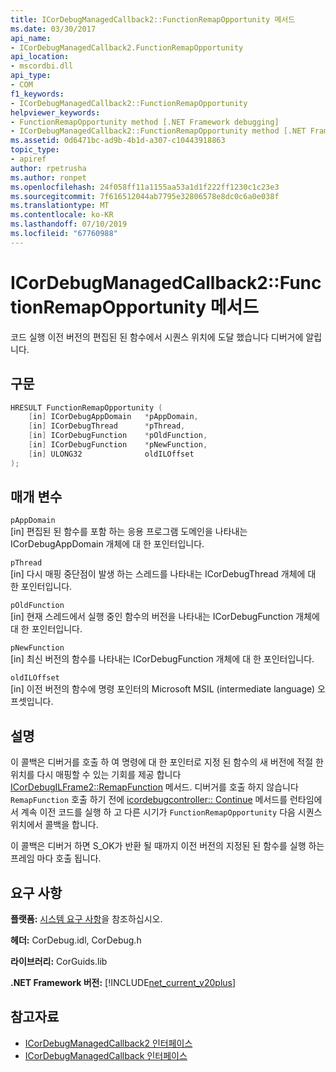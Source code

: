```yaml
---
title: ICorDebugManagedCallback2::FunctionRemapOpportunity 메서드
ms.date: 03/30/2017
api_name:
- ICorDebugManagedCallback2.FunctionRemapOpportunity
api_location:
- mscordbi.dll
api_type:
- COM
f1_keywords:
- ICorDebugManagedCallback2::FunctionRemapOpportunity
helpviewer_keywords:
- FunctionRemapOpportunity method [.NET Framework debugging]
- ICorDebugManagedCallback2::FunctionRemapOpportunity method [.NET Framework debugging]
ms.assetid: 0d6471bc-ad9b-4b1d-a307-c10443918863
topic_type:
- apiref
author: rpetrusha
ms.author: ronpet
ms.openlocfilehash: 24f058ff11a1155aa53a1d1f222ff1230c1c23e3
ms.sourcegitcommit: 7f616512044ab7795e32806578e8dc0c6a0e038f
ms.translationtype: MT
ms.contentlocale: ko-KR
ms.lasthandoff: 07/10/2019
ms.locfileid: "67760988"
---
```

# <a name="icordebugmanagedcallback2functionremapopportunity-method"></a>ICorDebugManagedCallback2::FunctionRemapOpportunity 메서드
코드 실행 이전 버전의 편집된 된 함수에서 시퀀스 위치에 도달 했습니다 디버거에 알립니다.  
  
## <a name="syntax"></a>구문  
  
```cpp  
HRESULT FunctionRemapOpportunity (  
    [in] ICorDebugAppDomain   *pAppDomain,  
    [in] ICorDebugThread      *pThread,  
    [in] ICorDebugFunction    *pOldFunction,  
    [in] ICorDebugFunction    *pNewFunction,  
    [in] ULONG32              oldILOffset  
);  
```  
  
## <a name="parameters"></a>매개 변수  
 `pAppDomain`  
 [in] 편집된 된 함수를 포함 하는 응용 프로그램 도메인을 나타내는 ICorDebugAppDomain 개체에 대 한 포인터입니다.  
  
 `pThread`  
 [in] 다시 매핑 중단점이 발생 하는 스레드를 나타내는 ICorDebugThread 개체에 대 한 포인터입니다.  
  
 `pOldFunction`  
 [in] 현재 스레드에서 실행 중인 함수의 버전을 나타내는 ICorDebugFunction 개체에 대 한 포인터입니다.  
  
 `pNewFunction`  
 [in] 최신 버전의 함수를 나타내는 ICorDebugFunction 개체에 대 한 포인터입니다.  
  
 `oldILOffset`  
 [in] 이전 버전의 함수에 명령 포인터의 Microsoft MSIL (intermediate language) 오프셋입니다.  
  
## <a name="remarks"></a>설명  
 이 콜백은 디버거를 호출 하 여 명령에 대 한 포인터로 지정 된 함수의 새 버전에 적절 한 위치를 다시 매핑할 수 있는 기회를 제공 합니다 [ICorDebugILFrame2::RemapFunction](../../../../docs/framework/unmanaged-api/debugging/icordebugilframe2-remapfunction-method.md) 메서드. 디버거를 호출 하지 않습니다 `RemapFunction` 호출 하기 전에 [icordebugcontroller:: Continue](../../../../docs/framework/unmanaged-api/debugging/icordebugcontroller-continue-method.md) 메서드를 런타임에서 계속 이전 코드를 실행 하 고 다른 시기가 `FunctionRemapOpportunity` 다음 시퀀스 위치에서 콜백을 합니다.  
  
 이 콜백은 디버거 하면 S_OK가 반환 될 때까지 이전 버전의 지정된 된 함수를 실행 하는 프레임 마다 호출 됩니다.  
  
## <a name="requirements"></a>요구 사항  
 **플랫폼:** [시스템 요구 사항](../../../../docs/framework/get-started/system-requirements.md)을 참조하십시오.  
  
 **헤더:** CorDebug.idl, CorDebug.h  
  
 **라이브러리:** CorGuids.lib  
  
 **.NET Framework 버전:** [!INCLUDE[net_current_v20plus](../../../../includes/net-current-v20plus-md.md)]  
  
## <a name="see-also"></a>참고자료

- [ICorDebugManagedCallback2 인터페이스](../../../../docs/framework/unmanaged-api/debugging/icordebugmanagedcallback2-interface.md)
- [ICorDebugManagedCallback 인터페이스](../../../../docs/framework/unmanaged-api/debugging/icordebugmanagedcallback-interface.md)
